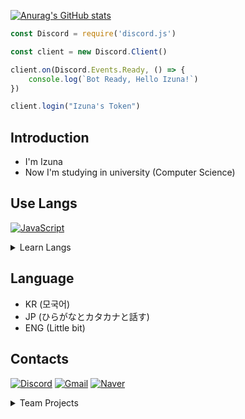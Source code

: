 [![Anurag's GitHub stats](https://github-readme-stats.vercel.app/api?username=izunya&show_icons=true&theme=dracula)](https://github.com/anuraghazra/github-readme-stats)

```javascript
const Discord = require('discord.js')

const client = new Discord.Client()

client.on(Discord.Events.Ready, () => {
    console.log(`Bot Ready, Hello Izuna!`)
})

client.login("Izuna's Token")
```

## **Introduction**

- I'm Izuna
- Now I'm studying in university (Computer Science)

## Use Langs

[![JavaScript](https://img.shields.io/badge/javascript-%23424052.svg?style=for-the-badge&logo=javascript&logoColor=%23F7DF1E&labelColor=%23000000)](https://en.wikipedia.org/wiki/JavaScript)

<details>
<summary>Learn Langs</summary>
<div>

[![Java](https://img.shields.io/badge/kotlin-%2377f8cc?style=for-the-badge&logo=kotlin&logoColor=%237F52FF&labelColor=%23000000)](https://en.wikipedia.org/wiki/Java_(programming_language))

[![C++](https://img.shields.io/badge/CPP-%2365c0ff?style=for-the-badge&logo=C%2b%2b&logoColor=%2300599C&labelColor=%23000000)](https://en.wikipedia.org/wiki/C%2B%2B)

[![Python](https://img.shields.io/badge/Python-%23000000?style=for-the-badge&logo=Python&logoColor=%233776AB&labelColor=%23ffc000)](https://en.wikipedia.org/wiki/C%2B%2B)

</div>
</details>


## Language
- KR (모국어)
- JP (ひらがなとカタカナと話す)
- ENG (Little bit)

## Contacts

[![Discord](https://img.shields.io/badge/izunadesu%230127-5865F2?style=&logo=Discord&logoColor=white)](https://discord.gg/7x4RjfgvTy)
[![Gmail](https://img.shields.io/badge/Gmail-%23EA4335?style=flat-square&logo=Gmail&logoColor=white&link=mailto:twitchizuna@gmail.com)](mailto:twitchizuna@gmail.com)
[![Naver](https://img.shields.io/badge/Naver-%2303C75A?style=flat-square&logo=Naver&logoColor=white&link=mailto:twitchizuna@gmail.com)](mailto:whdtj5615@naver.com)

<details>
<summary>Team Projects</summary>
<div>

## Discord bots
[Kyaru Beat Saber League](https://github.com/Kyaru-Beat-Saber-League/discord-bot)
</div>
</details>
